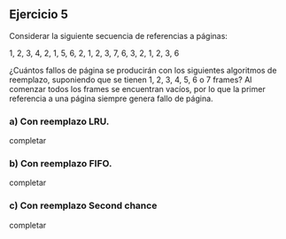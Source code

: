 ## Ejercicio 5
Considerar la siguiente secuencia de referencias a páginas:

1, 2, 3, 4, 2, 1, 5, 6, 2, 1, 2, 3, 7, 6, 3, 2, 1, 2, 3, 6

¿Cuántos fallos de página se producirán con los siguientes algoritmos de reemplazo, suponiendo
que se tienen 1, 2, 3, 4, 5, 6 o 7 frames? Al comenzar todos los frames se encuentran vacíos, por lo
que la primer referencia a una página siempre genera fallo de página.

### a) Con reemplazo LRU.
completar 


### b) Con reemplazo FIFO.
completar

### c) Con reemplazo Second chance
completar